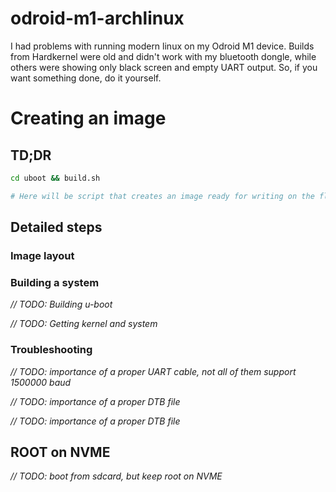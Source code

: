 # odroid-m1-archlinux
I had problems with running modern linux on my Odroid M1 device. Builds from Hardkernel were old and didn't work with my
bluetooth dongle, while others were showing only black screen and empty UART output. So, if you want something done, do it
yourself.

# Creating an image

## TD;DR
```bash
cd uboot && build.sh

# Here will be script that creates an image ready for writing on the flash drive
```

## Detailed steps

### Image layout

### Building a system

*// TODO: Building u-boot*

*// TODO: Getting kernel and system*

### Troubleshooting

*// TODO: importance of a proper UART cable, not all of them support 1500000 baud*

*// TODO: importance of a proper DTB file*

*// TODO: importance of a proper DTB file*

## ROOT on NVME

*// TODO: boot from sdcard, but keep root on NVME*
